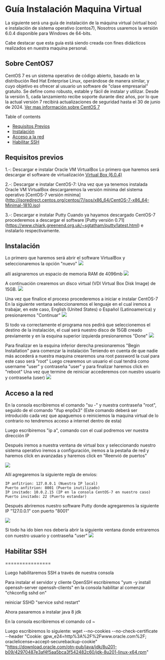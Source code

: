 # Guía Instalación Maquina Virtual

La siguiente será una guía de instalación de la máquina virtual (virtual box) e instalación de sistema operativo (centos7), Nosotros usaremos la versión 6.0.4 disponible para Windows de 64-bits.

Cabe destacar que esta guía está siendo creada con fines didácticos realizados en nuestra maquina personal.


## Sobre CentOS7

CentOS 7 es un sistema operativo de código abierto, basado en la distribución Red Hat Enterprise Linux, operándose de manera similar, y cuyo objetivo es ofrecer al usuario un software de "clase empresarial" gratuito. Se define como robusto, estable y fácil de instalar y utilizar. Desde la versión 5, cada lanzamiento recibe soporte durante diez años, por lo que la actual versión 7 recibirá actualizaciones de seguridad hasta el 30 de junio de 2024. [Ver mas información sobre CentOS 7](https://www.centos.org/)


Table of contents


<!--ts-->
   * [Requisitos Previos](#Requisitos-previos)
   * [Instalación](#Instalación)
   * [Acceso a la red](#Acceso-a-la-red)
   * [Habilitar SSH](#Habilitar-SSH)
<!--te-->


## Requisitos previos


1.-: Descargar e instalar Oracle VM VirtualBox
Lo primero que haremos será descargar el software de virtualización [Virtual Box (6.0.4)](https://www.virtualbox.org/wiki/Downloads)

2.-: Descargar e instalar CentOS-7:
Una vez que ya tenemos instalada Oracle VM VirtualBox descargaremos la versión mínima del sistema operativo [CentOS-7 versión mínima] (http://isoredirect.centos.org/centos/7/isos/x86_64/CentOS-7-x86_64-Minimal-1810.iso)

3.-: Descargar e instalar Putty
Cuando ya hayamos descargado CentOS-7 procederemos a descargar el software [Putty versión 0.71] (https://www.chiark.greenend.org.uk/~sgtatham/putty/latest.html) e instalarlo respectivamente.



## Instalación


Lo primero que haremos será abrir  el software VirtualBox y seleccionaremos la opción "nuevo"
<img src="https://raw.githubusercontent.com/JoanneCentos/TIHI07/master/Screenshot/Screenshot_1.png">

allí asignaremos un espacio de memoria RAM de 4096mb
<img src="https://raw.githubusercontent.com/JoanneCentos/TIHI07/master/Screenshot/Screenshot_2.png">

A continuación crearemos un disco virtual (VDI Virtual Box Disk Image) de 15GB.
<img src="https://raw.githubusercontent.com/JoanneCentos/TIHI07/master/Screenshot/Screenshot_6.png">

Una vez que finalice el proceso procederemos a iniciar e instalar CentOS-7
En la siguiente ventana seleccionaremos el lenguaje en el cual iremos a trabajar, en este caso, English (United States) o Español (Latinoamerica) y presionaremos "Continuar"
<img src="https://raw.githubusercontent.com/JoanneCentos/TIHI07/master/Screenshot/Screenshot_10.png">

Si todo va correctamente el programa nos pedirá que seleccionemos el destino de la instalación, el cual será nuestro disco de 15GB creado previamente y en la esquina superior izquierda presionaremos "Done"
<img src="https://raw.githubusercontent.com/JoanneCentos/TIHI07/master/Screenshot/Screenshot_12.png">

Para finalizar en la esquina inferior derecha presionaremos "Begin Installation" para comenzar la instalación
Teniendo en cuenta de que nadie más accederá a nuestra maquina crearemos una root password la cual para este caso será "root"
Luego crearemos un usuario el cual tendrá como username "user" y contraseña "user" y para finalizar haremos click en "reboot"
Una vez que termine de reiniciar accederemos con nuestro usuario y contraseña (user)
<img src="https://raw.githubusercontent.com/JoanneCentos/TIHI07/master/Screenshot/Screenshot_17.png">

## Acceso a la red


En la consola escribiremos el comando "su -" y nuestra contraseña "root", seguido de el comando "ifup enp0s3" (Este comando deberá ser introducido cada vez que apaguemos o reiniciemos la maquina virtual de lo contrario no tendremos acceso a internet dentro de esta)

Luego escribiremos "ip a", comando con el cual podremos ver nuestra dirección IP

Después iremos a nuestra ventana de virtual box y seleccionando nuestro sistema operativo iremos a configuración, iremos a la pestaña de red y haremos click en avanzadas y haremos click en "Reenvió de puertos"

<img src="https://raw.githubusercontent.com/JoanneCentos/TIHI07/master/Screenshot/Screenshot_24.png">

Allí agregaremos la siguiente regla de envíos:

	IP anfitrion: 127.0.0.1 (Nuestra IP local)
	Puerto anfitrion: 8001 (Puerto inutilizado)
	IP invitado: 10.0.2.15 (IP en la consola CentOS-7 en nuestro caso)
	Puerto invitado: 22 (Puerto estandar)

Después abriremos nuestro software Putty donde agregaremos la siguiente IP "127.0.0.1" con puerto "8001"

<img src="https://raw.githubusercontent.com/JoanneCentos/TIHI07/master/Screenshot/Screenshot_23.png">

Si todo ha ido bien nos debería abrir la siguiente ventana donde entraremos con nuestro usuario y contraseña "user"
<img src="https://raw.githubusercontent.com/JoanneCentos/TIHI07/master/Screenshot/Putty.png">

## Habilitar SSH
================

Luego habilitaremos SSH a través de nuestra consola

Para instalar el servidor y cliente OpenSSH escribiremos "yum -y install openssh-server openssh-clients" en la consola
habilitar al comenzar "chkconfig sshd on"

reiniciar SSHD "service sshd restart"

Ahora pasaremos a instalar java 8 jdk

En la consola escribiremos el comando cd ~

Luego escribiremos lo siguiente:
wget --no-cookies --no-check-certificate --header "Cookie: gpw_e24=http%3A%2F%2Fwww.oracle.com%2F; oraclelicense=accept-securebackup-cookie" "https://download.oracle.com/otn-pub/java/jdk/8u201-b09/42970487e3af4f5aa5bca3f542482c60/jdk-8u201-linux-x64.rpm"

